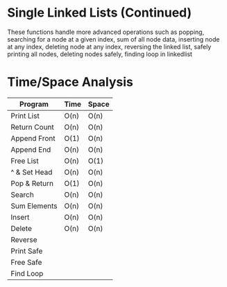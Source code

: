 # Single Linked Lists (Continued)
These functions handle more advanced operations such as popping, searching for a node at a given index, sum of all node data, inserting node at any index, deleting node at any index, reversing the linked list, safely printing all nodes, deleting nodes safely, finding loop in linkedlist

# Time/Space Analysis
| Program       | Time          | Space          |
| ------------- | ------------- | -------------- |
| Print List    | O(n)          | O(n)           |
| Return Count  | O(n)          | O(n)           |
| Append Front  | O(1)          | O(n)           |
| Append End    | O(n)          | O(n)           |
| Free List     | O(n)          | O(1)           |
| ^ & Set Head  | O(n)          | O(n)           |
| Pop & Return  | O(1)          | O(n)           |
| Search        | O(n)          | O(n)           |
| Sum Elements  | O(n)          | O(n)           |
| Insert        | O(n)          | O(n)           |
| Delete        | O(n)          | O(n)           |
| Reverse       |               |                |
| Print Safe    |               |                |
| Free Safe     |               |                |
| Find Loop     |               |                |
